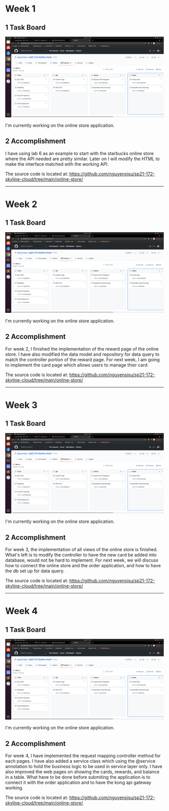 
# Week 1

## 1 Task Board

![card](images/howie/board.png)

I'm currently working on the online store application.

## 2 Accomplishment

I have using lab 6 as an example to start with the starbucks online store where the API needed are pretty similar. Later on I will modify the HTML to make the interface matched with the working API. 

The source code is located at: https://github.com/nguyensjsu/sp21-172-skyline-cloud/tree/main/online-store/

---
# Week 2

## 1 Task Board

![board](images/howie/board.png)

I'm currently working on the online store application.

## 2 Accomplishment

For week 2, I finished the implementation of the reward page of the online store. I have also modified the data model and repository for data query to match the controller portion of the reward page. For next week, I am going to implement the card page which allows users to manage thier card.

The source code is located at: https://github.com/nguyensjsu/sp21-172-skyline-cloud/tree/main/online-store/

---
# Week 3

## 1 Task Board

![board](images/howie/board.png)

I'm currently working on the online store application.

## 2 Accomplishment

For week 3, the implementation of all views of the online store is finished. What's left is to modify the controller to have the new card be added into database, would not be hard to implement. For next week, we will discuss how to connect the online store and the order application, and how to have the db set up for data query. 

The source code is located at: https://github.com/nguyensjsu/sp21-172-skyline-cloud/tree/main/online-store/


---
# Week 4

## 1 Task Board

![board](images/howie/board.png)

I'm currently working on the online store application.

## 2 Accomplishment

For week 4, I have implemented the request mapping controller method for each pages. I have also added a service class which using the @service annotation to hold the business logic to be used in service layer only. I have also improved the web pages on showing the cards, rewards, and balance in a table. What have to be done before submiting the application is to connect it with the order application and to have the kong api gateway working. 


The source code is located at: https://github.com/nguyensjsu/sp21-172-skyline-cloud/tree/main/online-store/